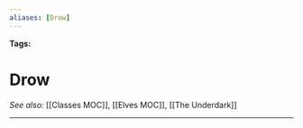 ```yaml
---
aliases: [Drow]
---
```


**Tags:** 
# Drow
*See also:* [[Classes MOC]], [[Elves MOC]], [[The Underdark]]
___
